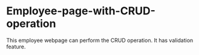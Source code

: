 # Employee-page-with-CRUD-operation
This employee webpage can perform the CRUD operation. It has validation feature.
